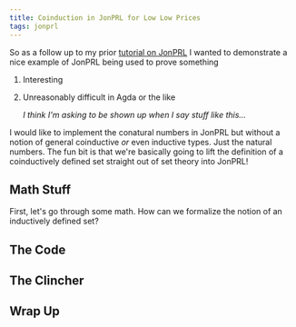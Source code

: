 ```yaml
---
title: Coinduction in JonPRL for Low Low Prices
tags: jonprl
---
```


So as a follow up to my prior [tutorial on JonPRL][tutorial] I wanted
to demonstrate a nice example of JonPRL being used to prove something

 1. Interesting
 2. Unreasonably difficult in Agda or the like

    *I think I'm asking to be shown up when I say stuff like this...*

I would like to implement the conatural numbers in JonPRL but without
a notion of general coinductive *or* even inductive types. Just the
natural numbers. The fun bit is that we're basically going to lift the
definition of a coinductively defined set straight out of set theory
into JonPRL!

## Math Stuff

First, let's go through some math. How can we formalize the notion of
an inductively defined set?

## The Code

## The Clincher

## Wrap Up


[tutorial]: /posts/2015-07-06-jonprl.html
